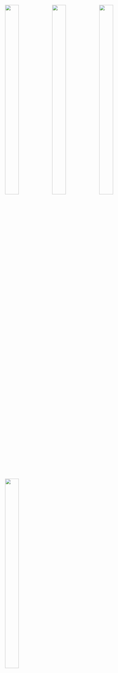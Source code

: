 <p float="center>
          
<img src="https://user-images.githubusercontent.com/113609040/210040596-19a974e5-a1c9-4da7-a54e-a68404ed17e0.png" width=22% height=35%>

<img src="https://user-images.githubusercontent.com/113609040/210927954-d77e8d71-19a0-4feb-b339-7816c4fdb1b0.png" width=30% height=40%>

<img src="https://user-images.githubusercontent.com/113609040/210928012-eadc61fa-64ee-4a32-b226-abb64865596c.png" width=30% height=40%>
<img src="https://user-images.githubusercontent.com/113609040/210928168-235e132b-003a-4490-8681-63cea3f585f7.png" width=30% height=40%>

<img src="https://user-images.githubusercontent.com/113609040/210928223-0fb2977e-3b8b-4119-8b48-5b44a9700d0a.png" width=30% height=40%>
                                                                                                                 
</p>
